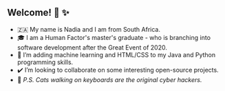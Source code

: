 ## Welcome! :wave: :sparkles:

- 🇿🇦  My name is Nadia and I am from South Africa. 
- 🎓  I am a Human Factor's master's graduate - who is branching into software development after the Great Event of 2020.
- :seedling: I’m adding machine learning and HTML/CSS to my Java and Python programming skills.
- ✔️  I’m looking to collaborate on some interesting open-source projects. 
- :paw_prints:  _P.S. Cats walking on keyboards are the original cyber hackers._

<!---
Nadia-JSch/Nadia-JSch is a ✨ special ✨ repository because its `README.md` (this file) appears on your GitHub profile.
You can click the Preview link to take a look at your changes.
--->
